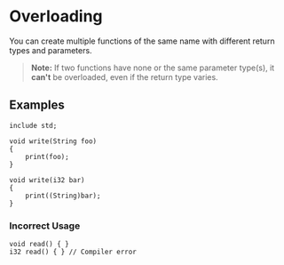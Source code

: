 # Overloading
You can create multiple functions of the same name with different return types and parameters.
> **Note:** If two functions have none or the same parameter type(s), it **can't** be overloaded, even if the return type varies.

## Examples
```
include std;

void write(String foo) 
{
    print(foo);
}

void write(i32 bar) 
{
    print((String)bar);
}
```

### Incorrect Usage
```
void read() { }
i32 read() { } // Compiler error
```